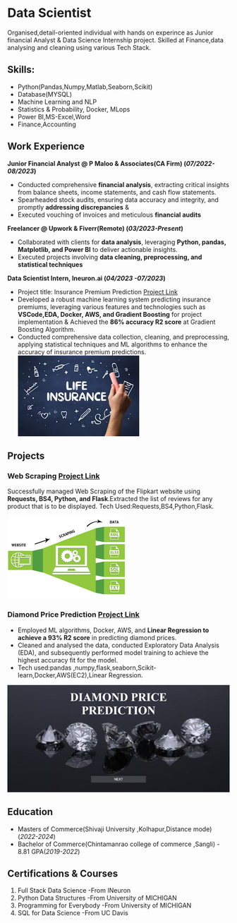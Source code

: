 # Data Scientist
  Organised,detail-oriented individual with hands on experince as  Junior financial Analyst & Data Science Internship project.
  Skilled at Finance,data analysing and cleaning using various Tech Stack.

## Skills:
- Python(Pandas,Numpy,Matlab,Seaborn,Scikit)
- Database(MYSQL)
- Machine Learning and NLP
- Statistics & Probability, Docker, MLops
- Power BI,MS-Excel,Word
- Finance,Accounting								       	

## Work Experience
**Junior Financial Analyst @ P Maloo & Associates(CA Firm) (_07/2022-08/2023_)**
- Conducted comprehensive **financial analysis**, extracting critical insights from balance sheets, income
  statements, and cash flow statements.
- Spearheaded stock audits, ensuring data accuracy and integrity, and promptly **addressing discrepancies** &
- Executed vouching of invoices and meticulous **financial audits**

**Freelancer @ Upwork & Fiverr(Remote) (_03/2023-Present_)**
- Collaborated with clients for **data analysis**, leveraging **Python, pandas, Matplotlib, and Power BI** to deliver
  actionable insights.
- Executed projects involving **data cleaning, preprocessing, and statistical techniques**

**Data Scientist Intern, Ineuron.ai (_04/2023 -07/2023_)**
- Project title: Insurance Premium Prediction [Project Link](https://github.com/KIRTIBAJAJ2002/KIRTIINTERNSHIPPROJECT)
- Developed a robust machine learning system predicting insurance premiums, leveraging various features and
  technologies such as **VSCode,EDA, Docker, AWS, and Gradient Boosting** for project implementation &
  Achieved the **86% accuracy R2 score** at Gradient Boosting Algorithm.
- Conducted comprehensive data collection, cleaning, and preprocessing, applying statistical techniques and
  ML algorithms to enhance the accuracy of insurance premium predictions.
  ![Insurance Premium Prediction](https://github.com/KIRTIBAJAJ2002/portfolio/blob/main/Insurance%20Premium.jpeg?raw=true)


## Projects
### Web Scraping  [Project Link](https://github.com/KIRTIBAJAJ2002/Project1-Scraper-beanstalk-deployment)

Successfully managed Web Scraping of the Flipkart website using **Requests, BS4, Python, and Flask**.Extracted
the list of reviews for any product that is to be displayed.
Tech Used:Requests,BS4,Python,Flask.

![Web Scraping](https://github.com/KIRTIBAJAJ2002/portfolio/blob/main/webscraping.png?raw=true)

### Diamond Price Prediction  [Project Link](https://github.com/KIRTIBAJAJ2002/Diamondpriceprediction-ML-project)

- Employed ML algorithms, Docker, AWS, and **Linear Regression to achieve a 93% R2 score** in predicting
diamond prices.
- Cleaned and analysed the data, conducted Exploratory Data Analysis (EDA), and subsequently performed
model training to achieve the highest accuracy fit for the model.
- Tech used:pandas ,numpy,flask,seaborn,Scikit-learn,Docker,AWS(EC2),Linear Regression.

![Diamond Price Prediction](https://github.com/KIRTIBAJAJ2002/portfolio/blob/main/Diamond.jpeg?raw=true)

## Education
- Masters of Commerce(Shivaji University ,Kolhapur,Distance mode)(_2022-2024_)
- Bachelor of Commerce(Chintamanrao college of commerce ,Sangli) - 8.81 GPA(_2019-2022_)

## Certifications & Courses
1. Full Stack Data Science -From INeuron
2. Python Data Structures -From University of MICHIGAN
3. Programming for Everybody -From University of MICHIGAN
4. SQL for Data Science -From UC Davis
 
